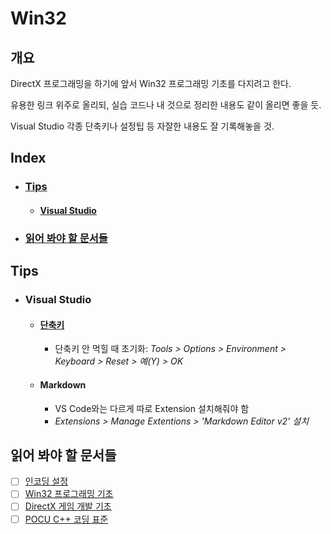﻿# Win32

## 개요

DirectX 프로그래밍을 하기에 앞서 Win32 프로그래밍 기초를 다지려고 한다.

유용한 링크 위주로 올리되, 실습 코드나 내 것으로 정리한 내용도 같이 올리면 좋을 듯.

Visual Studio 각종 단축키나 설정팁 등 자잘한 내용도 잘 기록해놓을 것.

## Index
* ### [Tips](#tips-1)
    * #### [Visual Studio](#visual-studio-1)
* ### [읽어 봐야 할 문서들](#읽어-봐야-할-문서들-1)


## Tips

* ### Visual Studio
    * #### [단축키](https://learn.microsoft.com/en-us/visualstudio/ide/default-keyboard-shortcuts-in-visual-studio?view=vs-2022)
        * 단축키 안 먹힐 때 초기화: *Tools > Options > Environment > Keyboard > Reset > 예(Y) > OK*

    * #### Markdown
        * VS Code와는 다르게 따로 Extension 설치해줘야 함
        * *Extensions > Manage Extentions > 'Markdown Editor v2' 설치*

## 읽어 봐야 할 문서들

- [ ] [인코딩 설정](https://learn.microsoft.com/en-us/visualstudio/ide/how-to-save-and-open-files-with-encoding?view=vs-2022)
- [ ] [Win32 프로그래밍 기초](https://learn.microsoft.com/en-us/windows/win32/learnwin32/learn-to-program-for-windows)
- [ ] [DirectX 게임 개발 기초](https://devblogs.microsoft.com/cppblog/directx-game-development-with-c-in-visual-studio/)
- [ ] [POCU C++ 코딩 표준](https://docs.popekim.com/ko/coding-standards/pocu-cpp)